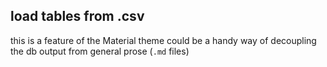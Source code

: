 ## load tables from .csv
this is a feature of the Material theme
could be a handy way of decoupling the db output from general prose (`.md` files)
